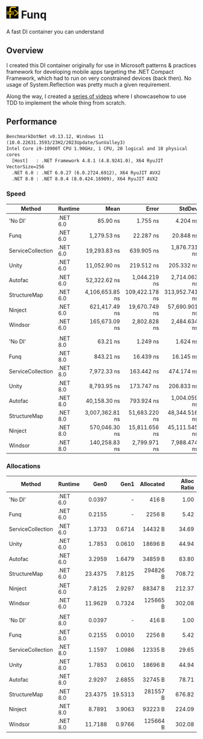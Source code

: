 # ![](https://github.com/kzu/funq/raw/main/assets/img/32x32.png) Funq

A fast DI container you can understand

## Overview

I created this DI container originally for use in Microsoft patterns & practices 
framework for developing mobile apps targeting the .NET Compact Framework, which 
had to run on very constrained devices (back then). No usage of System.Reflection 
was pretty much a given requirement.

Along the way, I created a [series of videos](https://www.youtube.com/playlist?list=PLpBzqAJhzCLfPHtdcPEy1jj3W16MAeX1M) 
where I showcasehow to use TDD to implement the whole thing from scratch.

## Performance

```
BenchmarkDotNet v0.13.12, Windows 11 (10.0.22631.3593/23H2/2023Update/SunValley3)
Intel Core i9-10900T CPU 1.90GHz, 1 CPU, 20 logical and 10 physical cores
  [Host]   : .NET Framework 4.8.1 (4.8.9241.0), X64 RyuJIT VectorSize=256
  .NET 6.0 : .NET 6.0.27 (6.0.2724.6912), X64 RyuJIT AVX2
  .NET 8.0 : .NET 8.0.4 (8.0.424.16909), X64 RyuJIT AVX2
```

### Speed

| Method            | Runtime  | Mean            | Error          | StdDev         | Median          | Ratio     | RatioSD  |
|------------------ |--------- |----------------:|---------------:|---------------:|----------------:|----------:|---------:|
| 'No DI'           | .NET 6.0 |        85.90 ns |       1.755 ns |       4.204 ns |        85.48 ns |      1.00 |     0.00 |
| Funq              | .NET 6.0 |     1,279.53 ns |      22.287 ns |      20.848 ns |     1,275.61 ns |     14.51 |     0.71 |
| ServiceCollection | .NET 6.0 |    19,293.83 ns |     639.905 ns |   1,876.731 ns |    19,363.75 ns |    228.75 |    22.79 |
| Unity             | .NET 6.0 |    11,052.90 ns |     219.512 ns |     205.332 ns |    11,036.42 ns |    125.38 |     7.45 |
| Autofac           | .NET 6.0 |    52,322.62 ns |   1,044.219 ns |   2,714.063 ns |    51,397.70 ns |    611.19 |    40.38 |
| StructureMap      | .NET 6.0 | 4,106,653.85 ns | 109,422.178 ns | 313,952.741 ns | 4,050,650.00 ns | 47,554.83 | 3,709.43 |
| Ninject           | .NET 6.0 |   621,417.49 ns |  19,670.749 ns |  57,690.901 ns |   606,653.52 ns |  7,144.12 |   582.38 |
| Windsor           | .NET 6.0 |   165,673.09 ns |   2,802.828 ns |   2,484.634 ns |   165,504.05 ns |  1,873.34 |   103.36 |
|                   |          |                 |                |                |                 |           |          |
| 'No DI'           | .NET 8.0 |        63.21 ns |       1.249 ns |       1.624 ns |        63.16 ns |      1.00 |     0.00 |
| Funq              | .NET 8.0 |       843.21 ns |      16.439 ns |      16.145 ns |       839.61 ns |     13.29 |     0.46 |
| ServiceCollection | .NET 8.0 |     7,972.33 ns |     163.442 ns |     474.174 ns |     7,877.49 ns |    121.48 |     6.46 |
| Unity             | .NET 8.0 |     8,793.95 ns |     173.747 ns |     206.833 ns |     8,814.48 ns |    139.12 |     5.15 |
| Autofac           | .NET 8.0 |    40,158.30 ns |     793.924 ns |   1,004.059 ns |    40,017.48 ns |    635.76 |    23.40 |
| StructureMap      | .NET 8.0 | 3,007,362.81 ns |  51,683.220 ns |  48,344.516 ns | 3,022,072.27 ns | 47,453.44 | 1,330.72 |
| Ninject           | .NET 8.0 |   570,046.30 ns |  15,811.656 ns |  45,111.545 ns |   565,521.73 ns |  8,383.15 |   638.32 |
| Windsor           | .NET 8.0 |   140,258.83 ns |   2,799.971 ns |   7,988.474 ns |   137,446.48 ns |  2,183.18 |   114.48 |


### Allocations

| Method            | Runtime  | Gen0    | Gen1    | Allocated | Alloc Ratio |
|------------------ |--------- |--------:|--------:|----------:|------------:|
| 'No DI'           | .NET 6.0 |  0.0397 |       - |     416 B |        1.00 |
| Funq              | .NET 6.0 |  0.2155 |       - |    2256 B |        5.42 |
| ServiceCollection | .NET 6.0 |  1.3733 |  0.6714 |   14432 B |       34.69 |
| Unity             | .NET 6.0 |  1.7853 |  0.0610 |   18696 B |       44.94 |
| Autofac           | .NET 6.0 |  3.2959 |  1.6479 |   34859 B |       83.80 |
| StructureMap      | .NET 6.0 | 23.4375 |  7.8125 |  294826 B |      708.72 |
| Ninject           | .NET 6.0 |  7.8125 |  2.9297 |   88347 B |      212.37 |
| Windsor           | .NET 6.0 | 11.9629 |  0.7324 |  125665 B |      302.08 |
|                   |          |         |         |           |             |
| 'No DI'           | .NET 8.0 |  0.0397 |       - |     416 B |        1.00 |
| Funq              | .NET 8.0 |  0.2155 |  0.0010 |    2256 B |        5.42 |
| ServiceCollection | .NET 8.0 |  1.1597 |  1.0986 |   12335 B |       29.65 |
| Unity             | .NET 8.0 |  1.7853 |  0.0610 |   18696 B |       44.94 |
| Autofac           | .NET 8.0 |  2.9297 |  2.6855 |   32745 B |       78.71 |
| StructureMap      | .NET 8.0 | 23.4375 | 19.5313 |  281557 B |      676.82 |
| Ninject           | .NET 8.0 |  8.7891 |  3.9063 |   93223 B |      224.09 |
| Windsor           | .NET 8.0 | 11.7188 |  0.9766 |  125664 B |      302.08 |
